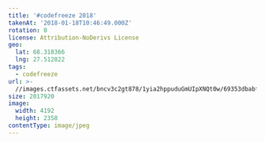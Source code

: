 ```yaml
---
title: '#codefreeze 2018'
takenAt: '2018-01-18T10:46:49.000Z'
rotation: 0
license: Attribution-NoDerivs License
geo:
  lat: 68.318366
  lng: 27.512822
tags:
  - codefreeze
url: >-
  //images.ctfassets.net/bncv3c2gt878/1yia2hppuduGmUIpXNQt0w/69353dbabfb4ebd7960a982955d27533/codefreeze-2018_25929169978_o
size: 2017920
image:
  width: 4192
  height: 2358
contentType: image/jpeg
---
```


